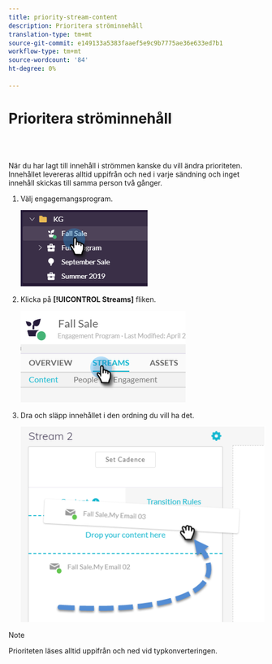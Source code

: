 ```yaml
---
title: priority-stream-content
description: Prioritera ströminnehåll
translation-type: tm+mt
source-git-commit: e149133a5383faaef5e9c9b7775ae36e633ed7b1
workflow-type: tm+mt
source-wordcount: '84'
ht-degree: 0%

---
```



# Prioritera ströminnehåll

<br> 

När du har lagt till innehåll i strömmen kanske du vill ändra prioriteten. Innehållet levereras alltid uppifrån och ned i varje sändning och inget innehåll skickas till samma person två gånger.

1. Välj engagemangsprogram.

   ![Bild ett](/help/sky/assets/engagement-programs/prioritize-stream-content/prioritize-stream-content-1.png)

1. Klicka på **[!UICONTROL Streams]** fliken.

   ![Bild två](/help/sky/assets/engagement-programs/prioritize-stream-content/prioritize-stream-content-2.png)

1. Dra och släpp innehållet i den ordning du vill ha det.

   ![Bild tre](/help/sky/assets/engagement-programs/prioritize-stream-content/prioritize-stream-content-3.png)

>[!NOTE]
>
>Prioriteten läses alltid uppifrån och ned vid typkonverteringen.
